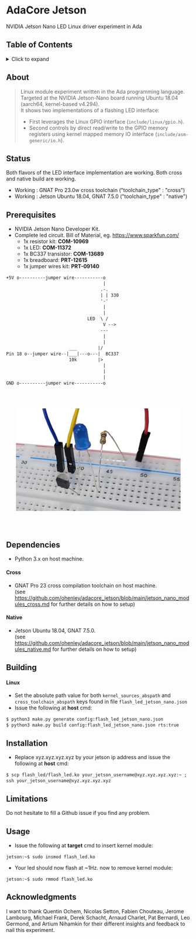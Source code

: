 # AdaCore Jetson

NVIDIA Jetson Nano LED Linux driver experiment in Ada

## Table of Contents
<details>
<summary>Click to expand</summary>

1. [About](#About)
2. [Status](#Status)
3. [Prerequisites](#Prerequisites)  
4. [Dependencies](#Dependencies)
5. [Building](#Building)
   1. [Linux](#Linux)
6. [Installation](#Installation)
7. [Limitations](#Limitations)
8. [Usage](#Usage)
9. [Acknowledgments](#Acknowledgments)

</details>

## About

> Linux module experiment written in the Ada programming language.    
> Targeted at the NVIDIA Jetson-Nano board running Ubuntu 18.04 (aarch64, kernel-based v4.294).         
> It shows two implementations of a flashing LED interface:     
>  - First leverages the Linux GPIO interface (`include/linux/gpio.h`).    
>  - Second controls by direct read/write to the GPIO memory registers using kernel mapped memory IO interface (`include/asm-generic/io.h`).       

## Status
Both flavors of the LED interface implementation are working. Both cross and native build are working.
- Working : GNAT Pro 23.0w cross toolchain  ("toolchain_type" : "cross")
- Working : Jetson Ubuntu 18.04, GNAT 7.5.0 ("toolchain_type" : "native")

## Prerequisites
- NVIDIA Jetson Nano Developer Kit.
- Complete led circuit. Bill of Material, eg. https://www.sparkfun.com/
   - 1x resistor kit: __COM-10969__    
   - 1x LED: __COM-11372__    
   - 1x BC337 transistor: __COM-13689__    
   - 1x breadboard: __PRT-12615__    
   - 1x jumper wires kit: __PRT-09140__    

```
+5V o----------jumper wire-----------o
                                     |
                                    .-.
                                    | | 330
                                    '-'
                                     |
                                     |
                               LED  \ /         
                                     V -->
                                    ---
                                     |
                                     |
                        ___        |/
Pin 18 o--jumper wire--|___|---o---|  BC337
                        10k        |>
                                     |
                                     |
                                     |
GND o----------jumper wire-----------o 
```

<br/><br/>
<div align="center">
	<img width=450px"  src="https://github.com/ohenley/files/blob/master/circuit.png" alt="Awesome">
</div>

<br><br>

## Dependencies
- Python 3.x on host machine.    
#### Cross
- GNAT Pro 23 cross compilation toolchain on host machine.     
(see https://github.com/ohenley/adacore_jetson/blob/main/jetson_nano_modules_cross.md for further details on how to setup)   
#### Native
- Jetson Ubuntu 18.04, GNAT 7.5.0.     
(see https://github.com/ohenley/adacore_jetson/blob/main/jetson_nano_modules_native.md for further details on how to setup) 

## Building
#### Linux
- Set the absolute path value for both `kernel_sources_abspath` and `cross_toolchain_abspath` keys found in file `flash_led_jetson_nano.json`
- Issue the following at __host__ cmd: 
```
$ python3 make.py generate config:flash_led_jetson_nano.json
$ python3 make.py build config:flash_led_jetson_nano.json rts:true
```

## Installation
- Replace xyz.xyz.xyz.xyz by your jetson ip address and issue the following at __host__ cmd:
```
$ scp flash_led/flash_led.ko your_jetson_username@xyz.xyz.xyz.xyz:~ ; ssh your_jetson_username@xyz.xyz.xyz.xyz
```

## Limitations
Do not hesitate to fill a Github issue if you find any problem.

## Usage
- Issue the following at __target__ cmd to insert kernel module: 
```
jetson:~$ sudo insmod flash_led.ko
```
- Your led should now flash at ~1Hz. now to remove kernel module:
```
jetson:~$ sudo rmmod flash_led.ko
```

## Acknowledgments
I want to thank Quentin Ochem, Nicolas Setton, Fabien Chouteau, Jerome Lambourg, Michael Frank, Derek Schacht, Arnaud Charlet, Pat Bernardi, Leo Germond, and Artium Nihamkin for their different insights and feedback to nail this experiment.


